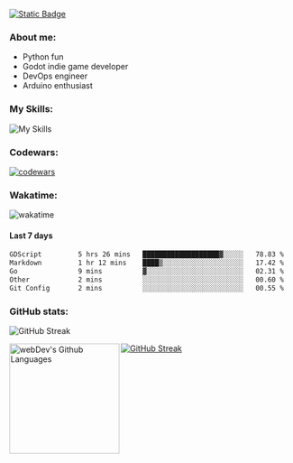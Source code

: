 [![Static Badge](https://img.shields.io/badge/Telegram-blue?style=flat&logo=telegram&link=https://t.me/sfkulagin)](https://t.me/sfkulagin)
### About me:

- Python fun
- Godot indie game developer
- DevOps engineer
- Arduino enthusiast

### My Skills:
![My Skills](https://go-skill-icons.vercel.app/api/icons?i=godot,defold,blender,gimp,inkscape,python,flask,fastapi,postgresql,mongodb,js,css,html,htmx,react,arduino,cpp,platformio,git,github,githubactions,docker,kubernetes,grafana,prometheus,vim,vscode,linux,terminal,arch,manjaro,debian,ubuntu&titles=true&perline=9)


### Codewars:

[![codewars](https://www.codewars.com/users/talkafk/badges/large)](https://www.codewars.com/users/talkafk)

### Wakatime:

![wakatime](https://wakatime.com/share/@018dd658-5080-4936-abfa-37487de9ac7a/c453ed74-56f3-42a5-8965-636022d33c4a.svg)

#### Last 7 days
<!--START_SECTION:waka-->

```txt
GDScript         5 hrs 26 mins   ███████████████████▓░░░░░   78.83 %
Markdown         1 hr 12 mins    ████▒░░░░░░░░░░░░░░░░░░░░   17.42 %
Go               9 mins          ▓░░░░░░░░░░░░░░░░░░░░░░░░   02.31 %
Other            2 mins          ░░░░░░░░░░░░░░░░░░░░░░░░░   00.60 %
Git Config       2 mins          ░░░░░░░░░░░░░░░░░░░░░░░░░   00.55 %
```

<!--END_SECTION:waka-->

### GitHub stats:
![GitHub Streak](https://github-readme-stats.vercel.app/api?username=talkafk&theme=dark)

<a href="https://github.com/anuraghazra/github-readme-stats"><img src="https://github-readme-streak-stats-eight.vercel.app/?user=talkafk&theme=dark&short_numbers=true" alt="GitHub Streak" /></a>
<a href="https://github.com/anuraghazra/github-readme-stats"><img height="195px" align="left" alt="webDev's Github Languages" src="https://github-readme-stats.vercel.app/api/top-langs/?username=talkafk&layout=donut&theme=dark" /></a>
